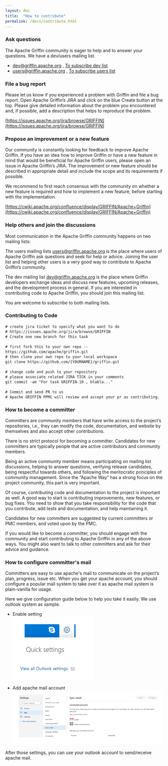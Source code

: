 ```yaml
---
layout: doc
title:  "How to contribute" 
permalink: /docs/contribute.html
---
```


### Ask questions
The Apache Griffin community is eager to help and to answer your questions. We have a dev/users mailing list.

 - dev@griffin.apache.org , [To subscribe dev list](mailto:dev-subscribe@griffin.apache.org)
 - users@griffin.apache.org , [To subscribe users list](mailto:users-subscribe@griffin.apache.org)

### File a bug report
Please let us know if you experienced a problem with Griffin and file a bug report. Open Apache Griffin’s JIRA and click on the blue Create button at the top. Please give detailed information about the problem you encountered and, if possible, add a description that helps to reproduce the problem.

[https://issues.apache.org/jira/browse/GRIFFIN](https://issues.apache.org/jira/browse/GRIFFIN)

### Propose an improvement or a new feature
Our community is constantly looking for feedback to improve Apache Griffin. If you have an idea how to improve Griffin or have a new feature in mind that would be beneficial for Apache Griffin users, please open an issue in Apache Griffin’s JIRA. The improvement or new feature should be described in appropriate detail and include the scope and its requirements if possible.

We recommend to first reach consensus with the community on whether a new feature is required and how to implement a new feature, before starting with the implementation.

[https://cwiki.apache.org/confluence/display/GRIFFIN/Apache+Griffin](https://cwiki.apache.org/confluence/display/GRIFFIN/Apache+Griffin)

### Help others and join the discussions
Most communication in the Apache Griffin community happens on two mailing lists:

The users mailing lists users@griffin.apache.org is the place where users of Apache Griffin ask questions and seek for help or advice. Joining the user list and helping other users is a very good way to contribute to Apache Griffin’s community.

The dev mailing list dev@griffin.apache.org is the place where Griffin developers exchange ideas and discuss new features, upcoming releases, and the development process in general. If you are interested in contributing code to Apache Griffin, you should join this mailing list.

You are welcome to subscribe to both mailing lists.

### Contributing to Code

```
# create jira ticket to specify what you want to do
# https://issues.apache.org/jira/browse/GRIFFIN
# Create one new branch for this task

# first fork this to your own repo -- https://github.com/apache/griffin.git
# then clone your own repo to your local workspace
git clone https://github.com/{YOURNAME}/griffin.git

# change code and push to your repository
# please associate related JIRA TICK in your comments
git commit -am "For task GRIFFIN-10 , blabla..."

# Commit and send PR to us
# Apache GRIFFIN PPMC will review and accept your pr as contributing.

```


### How to become a committer

Committers are community members that have write access to the project’s repositories, i.e., they can modify the code, documentation, and website by themselves and also accept other contributions.

There is no strict protocol for becoming a committer. Candidates for new committers are typically people that are active contributors and community members.

Being an active community member means participating on mailing list discussions, helping to answer questions, verifying release candidates, being respectful towards others, and following the meritocratic principles of community management. Since the “Apache Way” has a strong focus on the project community, this part is very important.

Of course, contributing code and documentation to the project is important as well. A good way to start is contributing improvements, new features, or bug fixes. You need to show that you take responsibility for the code that you contribute, add tests and documentation, and help maintaining it.

Candidates for new committers are suggested by current committers or PMC members, and voted upon by the PMC.

If you would like to become a committer, you should engage with the community and start contributing to Apache Griffin in any of the above ways. You might also want to talk to other committers and ask for their advice and guidance.

### How to configure committer's mail

Committers are easy to use apache's mail to communicate on the project’s plan, progress, issue etc. When you get your apache account, you should configure a popular mail system to take over it as apache mail system is plain-vanilla for usage.

Here we give configuration guide below to help you take it easily. We use outlook system as sample.

* Enable setting<br>
![outlook_setting](./images/outlook-setting.png)

* Add apache mail account<br>
![outlook_mail](./images/outlook-mail.png)

After those settings, you can use your outlook account to send/receive apache mail.